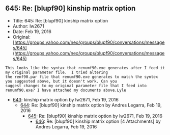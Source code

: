 ## 645: Re: [blupf90] kinship matrix option

- Title: 645: Re: [blupf90] kinship matrix option
- Author: lw2671
- Date: Feb 19, 2016
- Original: [https://groups.yahoo.com/neo/groups/blupf90/conversations/messages/645](https://groups.yahoo.com/neo/groups/blupf90/conversations/messages/645)

```
This looks like the syntax that renumf90.exe generates after I feed it my original parameter file.  I tried altering
the renf90.par file that renumf90.exe generates to match the syntex you suggested above, but it doesn't work. Can you
suggest changes to my original parameter file that I feed into renumf90.exe? I have attached my documents above.Lyle
```

- [643](0643.md): kinship matrix option by lw2671, Feb 19, 2016
    - [644](0644.md): Re: [blupf90] kinship matrix option by Andres Legarra, Feb 19, 2016
        - [645](0645.md): Re: [blupf90] kinship matrix option by lw2671, Feb 19, 2016
            - [646](0646.md): Re: [blupf90] kinship matrix option [4 Attachments] by Andres Legarra, Feb 19, 2016
